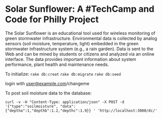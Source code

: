 Solar Sunflower: A #TechCamp and Code for Philly Project
========================================================

The Solar Sunflower is an educational tool used for wireless monitoring of green stormwater infrastructure. Environmental data is collected by analog sensors (soil moisture, temperature, light) embedded in the green stormwater infrastructure system (e.g., a rain garden). Data is sent to the Web and can be mined by students or citizens and analyzed via an online interface. The data provides important information about system performance, plant health and maintenance needs.

To initialize:
`rake db:creat`
`rake db:migrate`
`rake db:seed`

login with user@example.com/changeme

To post soil moisture data to the database:

`curl -v -H "Content-Type: application/json" -X POST -d '{"type":"soilmoisture", "data":{"deptha":1,"depthb":1.2,"depthc":1.9}} ' 'http://localhost:3000/dc/'`

